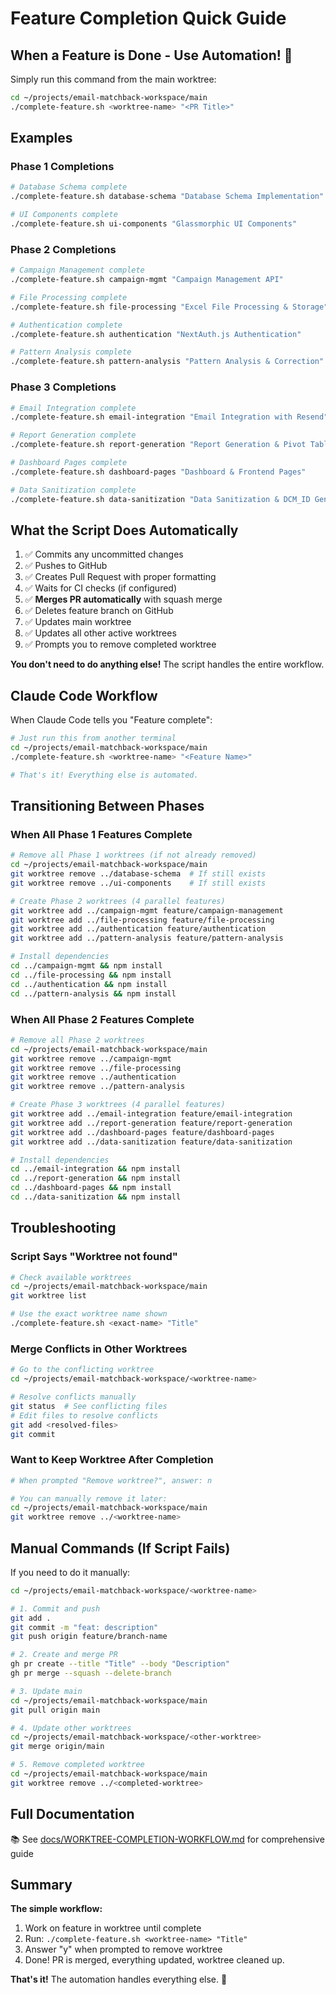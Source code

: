 # Feature Completion Quick Guide

## When a Feature is Done - Use Automation! 🤖

Simply run this command from the main worktree:

```bash
cd ~/projects/email-matchback-workspace/main
./complete-feature.sh <worktree-name> "<PR Title>"
```

## Examples

### Phase 1 Completions

```bash
# Database Schema complete
./complete-feature.sh database-schema "Database Schema Implementation"

# UI Components complete
./complete-feature.sh ui-components "Glassmorphic UI Components"
```

### Phase 2 Completions

```bash
# Campaign Management complete
./complete-feature.sh campaign-mgmt "Campaign Management API"

# File Processing complete
./complete-feature.sh file-processing "Excel File Processing & Storage"

# Authentication complete
./complete-feature.sh authentication "NextAuth.js Authentication"

# Pattern Analysis complete
./complete-feature.sh pattern-analysis "Pattern Analysis & Correction"
```

### Phase 3 Completions

```bash
# Email Integration complete
./complete-feature.sh email-integration "Email Integration with Resend"

# Report Generation complete
./complete-feature.sh report-generation "Report Generation & Pivot Tables"

# Dashboard Pages complete
./complete-feature.sh dashboard-pages "Dashboard & Frontend Pages"

# Data Sanitization complete
./complete-feature.sh data-sanitization "Data Sanitization & DCM_ID Generation"
```

## What the Script Does Automatically

1. ✅ Commits any uncommitted changes
2. ✅ Pushes to GitHub
3. ✅ Creates Pull Request with proper formatting
4. ✅ Waits for CI checks (if configured)
5. ✅ **Merges PR automatically** with squash merge
6. ✅ Deletes feature branch on GitHub
7. ✅ Updates main worktree
8. ✅ Updates all other active worktrees
9. ✅ Prompts you to remove completed worktree

**You don't need to do anything else!** The script handles the entire workflow.

## Claude Code Workflow

When Claude Code tells you "Feature complete":

```bash
# Just run this from another terminal
cd ~/projects/email-matchback-workspace/main
./complete-feature.sh <worktree-name> "<Feature Name>"

# That's it! Everything else is automated.
```

## Transitioning Between Phases

### When All Phase 1 Features Complete

```bash
# Remove all Phase 1 worktrees (if not already removed)
cd ~/projects/email-matchback-workspace/main
git worktree remove ../database-schema  # If still exists
git worktree remove ../ui-components    # If still exists

# Create Phase 2 worktrees (4 parallel features)
git worktree add ../campaign-mgmt feature/campaign-management
git worktree add ../file-processing feature/file-processing
git worktree add ../authentication feature/authentication
git worktree add ../pattern-analysis feature/pattern-analysis

# Install dependencies
cd ../campaign-mgmt && npm install
cd ../file-processing && npm install
cd ../authentication && npm install
cd ../pattern-analysis && npm install
```

### When All Phase 2 Features Complete

```bash
# Remove all Phase 2 worktrees
cd ~/projects/email-matchback-workspace/main
git worktree remove ../campaign-mgmt
git worktree remove ../file-processing
git worktree remove ../authentication
git worktree remove ../pattern-analysis

# Create Phase 3 worktrees (4 parallel features)
git worktree add ../email-integration feature/email-integration
git worktree add ../report-generation feature/report-generation
git worktree add ../dashboard-pages feature/dashboard-pages
git worktree add ../data-sanitization feature/data-sanitization

# Install dependencies
cd ../email-integration && npm install
cd ../report-generation && npm install
cd ../dashboard-pages && npm install
cd ../data-sanitization && npm install
```

## Troubleshooting

### Script Says "Worktree not found"

```bash
# Check available worktrees
cd ~/projects/email-matchback-workspace/main
git worktree list

# Use the exact worktree name shown
./complete-feature.sh <exact-name> "Title"
```

### Merge Conflicts in Other Worktrees

```bash
# Go to the conflicting worktree
cd ~/projects/email-matchback-workspace/<worktree-name>

# Resolve conflicts manually
git status  # See conflicting files
# Edit files to resolve conflicts
git add <resolved-files>
git commit
```

### Want to Keep Worktree After Completion

```bash
# When prompted "Remove worktree?", answer: n

# You can manually remove it later:
cd ~/projects/email-matchback-workspace/main
git worktree remove ../<worktree-name>
```

## Manual Commands (If Script Fails)

If you need to do it manually:

```bash
cd ~/projects/email-matchback-workspace/<worktree-name>

# 1. Commit and push
git add .
git commit -m "feat: description"
git push origin feature/branch-name

# 2. Create and merge PR
gh pr create --title "Title" --body "Description"
gh pr merge --squash --delete-branch

# 3. Update main
cd ~/projects/email-matchback-workspace/main
git pull origin main

# 4. Update other worktrees
cd ~/projects/email-matchback-workspace/<other-worktree>
git merge origin/main

# 5. Remove completed worktree
cd ~/projects/email-matchback-workspace/main
git worktree remove ../<completed-worktree>
```

## Full Documentation

📚 See [docs/WORKTREE-COMPLETION-WORKFLOW.md](docs/WORKTREE-COMPLETION-WORKFLOW.md) for comprehensive guide

## Summary

**The simple workflow:**

1. Work on feature in worktree until complete
2. Run: `./complete-feature.sh <worktree-name> "Title"`
3. Answer "y" when prompted to remove worktree
4. Done! PR is merged, everything updated, worktree cleaned up.

**That's it!** The automation handles everything else. 🎉
